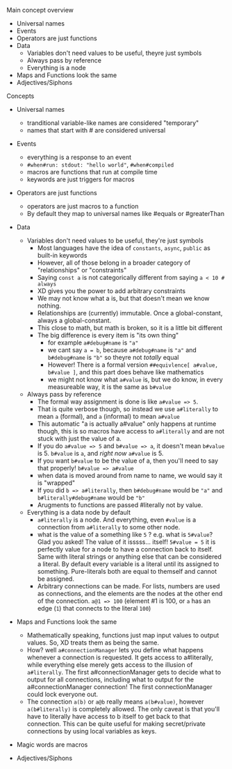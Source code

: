 Main concept overview 
- Universal names
- Events
- Operators are just functions
- Data
    - Variables don't need values to be useful, theyre just symbols
    - Always pass by reference
    - Everything is a node
- Maps and Functions look the same
- Adjectives/Siphons


Concepts
- Universal names
    - tranditional variable-like names are considered "temporary"
    - names that start with # are considered universal
- Events
    - everything is a response to an event
    - `#when#run: stdout: "hello world"`, `#when#compiled`
    - macros are functions that run at compile time
    - keywords are just triggers for macros
- Operators are just functions
    - operators are just macros to a function
    - By default they map to universal names like #equals or #greaterThan
- Data
    - Variables don't need values to be useful, they're just symbols
        - Most languages have the idea of `constants`, `async`, `public` as built-in keywords
        - However, all of those belong in a broader category of "relationships" or "constraints" 
        - Saying `const a` is not categorically different from saying `a < 10 # always`
        - XD gives you the power to add arbitrary constraints
        - We may not know what a is, but that doesn't mean we know nothing.
        - Relationships are (currently) immutable. Once a global-constant, always a global-constant.
        - This close to math, but math is broken, so it is a little bit different
        - The big difference is every item is "its own thing" 
            - for example `a#debug#name` is `"a"`
            - we cant say `a = b`, because `a#debug#name` is `"a"` and `b#debug#name` is `"b"` so theyre not *totally* equal
            - However! There is a formal version `##equivlence[ a#value, b#value ]`, and this part does behave like mathematics
            - we might not know what `a#value` is, but we do know, in every measureable way, it is the same as `b#value`
    - Always pass by reference
        - The formal way assignment is done is like `a#value => 5`. 
        - That is quite verbose though, so instead we use `a#literally` to mean `a` (formal), and `a` (informal) to mean `a#value`
        - This automatic "a is actually a#value" only happens at runtime though, this is so macros have access to `a#literally` and are not stuck with just the value of a.
        - If you do `a#value => 5` and `b#value => a`, it doesn't mean `b#value` is 5. `b#value` is `a`, and *right now* `a#value` is 5.
        - If you want `b#value` to be the value of a, then you'll need to say that properly! `b#value => a#value`
        - when data is moved around from name to name, we would say it is "wrapped"
        - If you did `b => a#literally`, then `b#debug#name` would be `"a"` and `b#literally#debug#name` would be `"b"`
        - Arugments to functions are passed #literally not by value.
    - Everything is a data node by default
        - `a#literally` is a node. And everything, even `#value` is a connection from `a#literally` to some other node.
        - what is the value of a something like `5` ? e.g. what is `5#value`? Glad you asked! The value of it isssss... itself! `5#value = 5` it is perfectly value for a node to have a connection back to itself. Same with literal strings or anything else that can be considered a literal. By default every variable is a literal until its assigned to something. Pure-literals both are equal to themself and cannot be assigned.
        - Arbitrary connections can be made. For lists, numbers are used as connections, and the elements are the nodes at the other end of the connection. `a@1 => 100` (element #1 is 100, or `a` has an edge (`1`) that connects to the literal `100`)
            
- Maps and Functions look the same
    - Mathematically speaking, functions just map input values to output values. So, XD treats them as being the same. 
    - How? well `a#connectionManager` lets you define what happens whenever a connection is requested. It gets access to a#literally, while everything else merely gets access to the illusion of `a#literally`. The first a#connectionManager gets to decide what to output for all connections, including what to output for the a#connectionManager connection! The first connectionManager could lock everyone out.
    - The connection `a(b)` or `a@b` really means `a(b#value)`, however `a(b#literally)` is completely allowed. The only caveat is that you'll have to literally have access to b itself to get back to that connection. This can be quite useful for making secret/private connections by using local variables as keys.
- Magic words are macros
- Adjectives/Siphons



